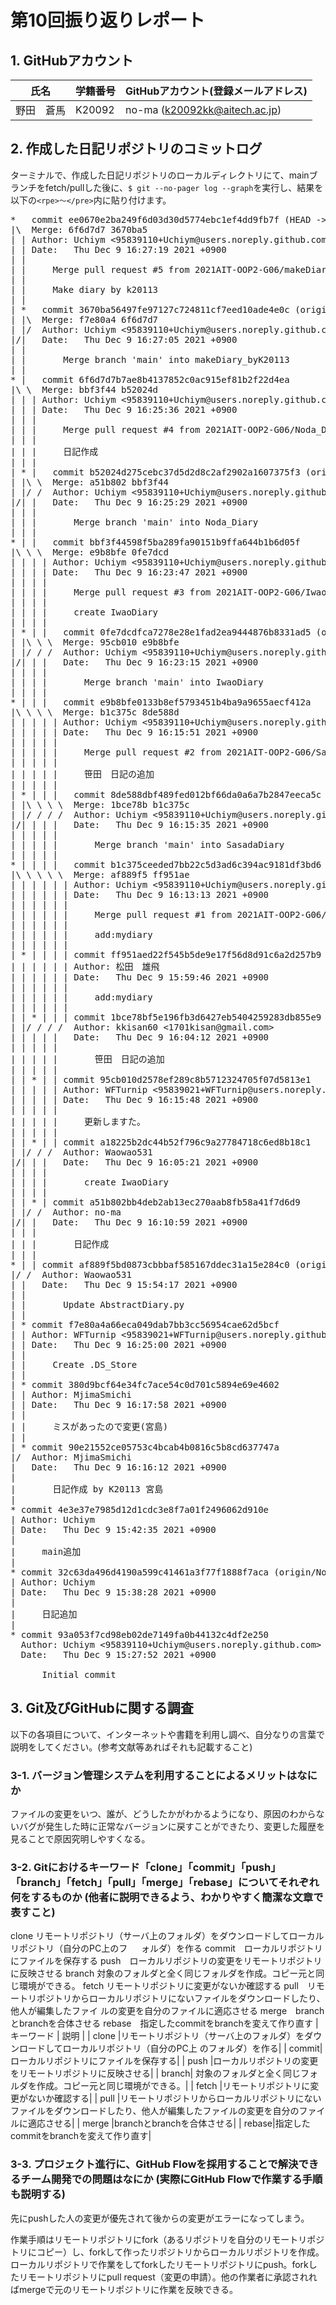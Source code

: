 # 第10回振り返りレポート

## 1. GitHubアカウント

| 氏名           | 学籍番号    | GitHubアカウント(登録メールアドレス) |
| -------------- | ----------- | -------------------------------------- |
| 野田　蒼馬     | K20092      | no-ma (k20092kk@aitech.ac.jp) |

## 2. 作成した日記リポジトリのコミットログ

ターミナルで、作成した日記リポジトリのローカルディレクトリにて、mainブランチをfetch/pullした後に、`$ git --no-pager log --graph`を実行し、結果を以下の`<rpe>〜</pre>`内に貼り付けます。

<pre>
*   commit ee0670e2ba249f6d03d30d5774ebc1ef4dd9fb7f (HEAD -> main)
|\  Merge: 6f6d7d7 3670ba5
| | Author: Uchiym <95839110+Uchiym@users.noreply.github.com>
| | Date:   Thu Dec 9 16:27:19 2021 +0900
| | 
| |     Merge pull request #5 from 2021AIT-OOP2-G06/makeDiary_byK20113
| |     
| |     Make diary by k20113
| |   
| *   commit 3670ba56497fe97127c724811cf7eed10ade4e0c (origin/makeDiary_byK20113)
| |\  Merge: f7e80a4 6f6d7d7
| |/  Author: Uchiym <95839110+Uchiym@users.noreply.github.com>
|/|   Date:   Thu Dec 9 16:27:05 2021 +0900
| |   
| |       Merge branch 'main' into makeDiary_byK20113
| |   
* |   commit 6f6d7d7b7ae8b4137852c0ac915ef81b2f22d4ea
|\ \  Merge: bbf3f44 b52024d
| | | Author: Uchiym <95839110+Uchiym@users.noreply.github.com>
| | | Date:   Thu Dec 9 16:25:36 2021 +0900
| | | 
| | |     Merge pull request #4 from 2021AIT-OOP2-G06/Noda_Diary
| | |     
| | |     日記作成
| | |   
| * |   commit b52024d275cebc37d5d2d8c2af2902a1607375f3 (origin/Noda_Diary, Noda_Diary)
| |\ \  Merge: a51b802 bbf3f44
| |/ /  Author: Uchiym <95839110+Uchiym@users.noreply.github.com>
|/| |   Date:   Thu Dec 9 16:25:29 2021 +0900
| | |   
| | |       Merge branch 'main' into Noda_Diary
| | |   
* | |   commit bbf3f44598f5ba289fa90151b9ffa644b1b6d05f
|\ \ \  Merge: e9b8bfe 0fe7dcd
| | | | Author: Uchiym <95839110+Uchiym@users.noreply.github.com>
| | | | Date:   Thu Dec 9 16:23:47 2021 +0900
| | | | 
| | | |     Merge pull request #3 from 2021AIT-OOP2-G06/IwaoDiary
| | | |     
| | | |     create IwaoDiary
| | | |   
| * | |   commit 0fe7dcdfca7278e28e1fad2ea9444876b8331ad5 (origin/IwaoDiary)
| |\ \ \  Merge: 95cb010 e9b8bfe
| |/ / /  Author: Uchiym <95839110+Uchiym@users.noreply.github.com>
|/| | |   Date:   Thu Dec 9 16:23:15 2021 +0900
| | | |   
| | | |       Merge branch 'main' into IwaoDiary
| | | |   
* | | |   commit e9b8bfe0133b8ef5793451b4ba9a9655aecf412a
|\ \ \ \  Merge: b1c375c 8de588d
| | | | | Author: Uchiym <95839110+Uchiym@users.noreply.github.com>
| | | | | Date:   Thu Dec 9 16:15:51 2021 +0900
| | | | | 
| | | | |     Merge pull request #2 from 2021AIT-OOP2-G06/SasadaDiary
| | | | |     
| | | | |     笹田　日記の追加
| | | | |   
| * | | |   commit 8de588dbf489fed012bf66da0a6a7b2847eeca5c (origin/SasadaDiary)
| |\ \ \ \  Merge: 1bce78b b1c375c
| |/ / / /  Author: Uchiym <95839110+Uchiym@users.noreply.github.com>
|/| | | |   Date:   Thu Dec 9 16:15:35 2021 +0900
| | | | |   
| | | | |       Merge branch 'main' into SasadaDiary
| | | | |   
* | | | |   commit b1c375ceeded7bb22c5d3ad6c394ac9181df3bd6
|\ \ \ \ \  Merge: af889f5 ff951ae
| | | | | | Author: Uchiym <95839110+Uchiym@users.noreply.github.com>
| | | | | | Date:   Thu Dec 9 16:13:13 2021 +0900
| | | | | | 
| | | | | |     Merge pull request #1 from 2021AIT-OOP2-G06/k20109-firstcommit
| | | | | |     
| | | | | |     add:mydiary
| | | | | | 
| * | | | | commit ff951aed22f545b5de9e17f56d8d91c6a2d257b9 (origin/k20109-firstcommit)
| | | | | | Author: 松田　雄飛 <k20109kk@aitech.ac.jp>
| | | | | | Date:   Thu Dec 9 15:59:46 2021 +0900
| | | | | | 
| | | | | |     add:mydiary
| | | | | | 
| | * | | | commit 1bce78bf5e196fb3d6427eb5404259283db855e9
| |/ / / /  Author: kkisan60 <1701kisan@gmail.com>
| | | | |   Date:   Thu Dec 9 16:04:12 2021 +0900
| | | | |   
| | | | |       笹田　日記の追加
| | | | | 
| | * | | commit 95cb010d2578ef289c8b5712324705f07d5813e1
| | | | | Author: WFTurnip <95839021+WFTurnip@users.noreply.github.com>
| | | | | Date:   Thu Dec 9 16:15:48 2021 +0900
| | | | | 
| | | | |     更新しますた。
| | | | | 
| | * | | commit a18225b2dc44b52f796c9a27784718c6ed8b18c1
| |/ / /  Author: Waowao531 <sao.wao76483484.silica1004@gmail.com>
|/| | |   Date:   Thu Dec 9 16:05:21 2021 +0900
| | | |   
| | | |       create IwaoDiary
| | | | 
| | * | commit a51b802bb4deb2ab13ec270aab8fb58a41f7d6d9
| |/ /  Author: no-ma <k20092kk@aitech.ac.jp>
|/| |   Date:   Thu Dec 9 16:10:59 2021 +0900
| | |   
| | |       日記作成
| | | 
* | | commit af889f5bd0873cbbbaf585167ddec31a15e284c0 (origin/T.Kabura)
|/ /  Author: Waowao531 <sao.wao76483484.silica1004@gmail.com>
| |   Date:   Thu Dec 9 15:54:17 2021 +0900
| |   
| |       Update AbstractDiary.py
| | 
| * commit f7e80a4a66eca049dab7bb3cc56954cae62d5bcf
| | Author: WFTurnip <95839021+WFTurnip@users.noreply.github.com>
| | Date:   Thu Dec 9 16:25:00 2021 +0900
| | 
| |     Create .DS_Store
| | 
| * commit 380d9bcf64e34fc7ace54c0d701c5894e69e4602
| | Author: MjimaSmichi <k20113kk@aitech.ac.jp>
| | Date:   Thu Dec 9 16:17:58 2021 +0900
| | 
| |     ミスがあったので変更(宮島)
| | 
| * commit 90e21552ce05753c4bcab4b0816c5b8cd637747a
|/  Author: MjimaSmichi <k20113kk@aitech.ac.jp>
|   Date:   Thu Dec 9 16:16:12 2021 +0900
|   
|       日記作成 by K20113 宮島
| 
* commit 4e3e37e7985d12d1cdc3e8f7a01f2496062d910e
| Author: Uchiym <k20018kk@aitech.ac.jp>
| Date:   Thu Dec 9 15:42:35 2021 +0900
| 
|     main追加
| 
* commit 32c63da496d4190a599c41461a3f77f1888f7aca (origin/Noda_Dairy_edit)
| Author: Uchiym <k20018kk@aitech.ac.jp>
| Date:   Thu Dec 9 15:38:28 2021 +0900
| 
|     日記追加
| 
* commit 93a053f7cd98eb02de7149fa0b44132c4df2e250
  Author: Uchiym <95839110+Uchiym@users.noreply.github.com>
  Date:   Thu Dec 9 15:27:52 2021 +0900
  
      Initial commit
</pre>


## 3. Git及びGitHubに関する調査

以下の各項目について、インターネットや書籍を利用し調べ、自分なりの言葉で説明をしてください。(参考文献等あればそれも記載すること)

### 3-1. バージョン管理システムを利用することによるメリットはなにか
ファイルの変更をいつ、誰が、どうしたかがわかるようになり、原因のわからないバグが発生した時に正常なバージョンに戻すことができたり、変更した履歴を見ることで原因究明しやすくなる。


### 3-2. Gitにおけるキーワード「clone」「commit」「push」「branch」「fetch」「pull」「merge」「rebase」についてそれぞれ何をするものか (他者に説明できるよう、わかりやすく簡潔な文章で表すこと)
clone リモートリポジトリ（サーバ上のフォルダ）をダウンロードしてローカルリポジトリ（自分のPC上のフ
    　 ォルダ）を作る
commit　ローカルリポジトリにファイルを保存する
push　ローカルリポジトリの変更をリモートリポジトリに反映させる
branch 対象のフォルダと全く同じフォルダを作成。コピー元と同じ環境ができる。
fetch リモートリポジトリに変更がないか確認する
pull　リモートリポジトリからローカルリポジトリにないファイルをダウンロードしたり、他人が編集したファイ
ルの変更を自分のファイルに適応させる
merge　branchとbranchを合体させる
rebase　指定したcommitをbranchを変えて作り直す
| キーワード |  説明                               |
| clone |リモートリポジトリ（サーバ上のフォルダ）をダウンロードしてローカルリポジトリ（自分のPC上 のフォルダ）を作る|
| commit|ローカルリポジトリにファイルを保存する|
| push  |ローカルリポジトリの変更をリモートリポジトリに反映させる|
| branch| 対象のフォルダと全く同じフォルダを作成。コピー元と同じ環境ができる。|
| fetch |リモートリポジトリに変更がないか確認する|
| pull  |リモートリポジトリからローカルリポジトリにないファイルをダウンロードしたり、他人が編集したファイルの変更を自分のファイルに適応させる|
| merge |branchとbranchを合体させる|
| rebase|指定したcommitをbranchを変えて作り直す|



### 3-3. プロジェクト進行に、GitHub Flowを採用することで解決できるチーム開発での問題はなにか (実際にGitHub Flowで作業する手順も説明する)
先にpushした人の変更が優先されて後からの変更がエラーになってしまう。

作業手順はリモートリポジトリにfork（あるリポジトリを自分のリモートリポジトリにコピー）し、forkして作ったリポジトリからローカルリポジトリを作成。ローカルリポジトリで作業をしてforkしたリモートリポジトリにpush。forkしたリモートリポジトリにpull request（変更の申請）。他の作業者に承認されればmergeで元のリモートリポジトリに作業を反映できる。